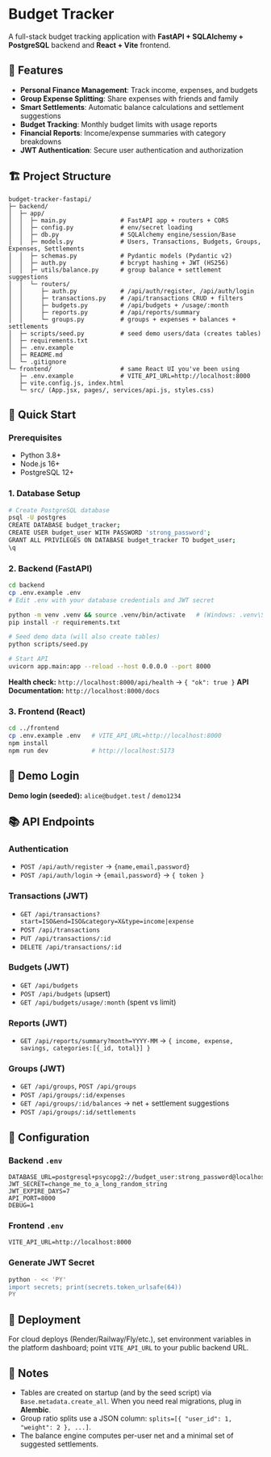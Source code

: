 # Budget Tracker

A full-stack budget tracking application with **FastAPI + SQLAlchemy + PostgreSQL** backend and **React + Vite** frontend.

## 🚀 Features

- **Personal Finance Management**: Track income, expenses, and budgets
- **Group Expense Splitting**: Share expenses with friends and family
- **Smart Settlements**: Automatic balance calculations and settlement suggestions
- **Budget Tracking**: Monthly budget limits with usage reports
- **Financial Reports**: Income/expense summaries with category breakdowns
- **JWT Authentication**: Secure user authentication and authorization

## 🏗️ Project Structure

```
budget-tracker-fastapi/
├─ backend/
│  ├─ app/
│  │  ├─ main.py               # FastAPI app + routers + CORS
│  │  ├─ config.py             # env/secret loading
│  │  ├─ db.py                 # SQLAlchemy engine/session/Base
│  │  ├─ models.py             # Users, Transactions, Budgets, Groups, Expenses, Settlements
│  │  ├─ schemas.py            # Pydantic models (Pydantic v2)
│  │  ├─ auth.py               # bcrypt hashing + JWT (HS256)
│  │  ├─ utils/balance.py      # group balance + settlement suggestions
│  │  └─ routers/
│  │     ├─ auth.py            # /api/auth/register, /api/auth/login
│  │     ├─ transactions.py    # /api/transactions CRUD + filters
│  │     ├─ budgets.py         # /api/budgets + /usage/:month
│  │     ├─ reports.py         # /api/reports/summary
│  │     └─ groups.py          # groups + expenses + balances + settlements
│  ├─ scripts/seed.py          # seed demo users/data (creates tables)
│  ├─ requirements.txt
│  ├─ .env.example
│  ├─ README.md
│  └─ .gitignore
└─ frontend/                   # same React UI you've been using
   ├─ .env.example             # VITE_API_URL=http://localhost:8000
   ├─ vite.config.js, index.html
   └─ src/ (App.jsx, pages/, services/api.js, styles.css)
```

## 🚀 Quick Start

### Prerequisites

- Python 3.8+
- Node.js 16+
- PostgreSQL 12+

### 1. Database Setup

```bash
# Create PostgreSQL database
psql -U postgres
CREATE DATABASE budget_tracker;
CREATE USER budget_user WITH PASSWORD 'strong_password';
GRANT ALL PRIVILEGES ON DATABASE budget_tracker TO budget_user;
\q
```

### 2. Backend (FastAPI)

```bash
cd backend
cp .env.example .env
# Edit .env with your database credentials and JWT secret

python -m venv .venv && source .venv/bin/activate   # (Windows: .venv\Scripts\activate)
pip install -r requirements.txt

# Seed demo data (will also create tables)
python scripts/seed.py

# Start API
uvicorn app.main:app --reload --host 0.0.0.0 --port 8000
```

**Health check:** `http://localhost:8000/api/health` → `{ "ok": true }`
**API Documentation:** `http://localhost:8000/docs`

### 3. Frontend (React)

```bash
cd ../frontend
cp .env.example .env   # VITE_API_URL=http://localhost:8000
npm install
npm run dev            # http://localhost:5173
```

## 🔑 Demo Login

**Demo login (seeded):** `alice@budget.test` / `demo1234`

## 📚 API Endpoints

### Authentication
- `POST /api/auth/register` → `{name,email,password}`
- `POST /api/auth/login` → `{email,password}` → `{ token }`

### Transactions (JWT)
- `GET /api/transactions?start=ISO&end=ISO&category=X&type=income|expense`
- `POST /api/transactions`
- `PUT /api/transactions/:id`
- `DELETE /api/transactions/:id`

### Budgets (JWT)
- `GET /api/budgets`
- `POST /api/budgets` (upsert)
- `GET /api/budgets/usage/:month` (spent vs limit)

### Reports (JWT)
- `GET /api/reports/summary?month=YYYY-MM` → `{ income, expense, savings, categories:[{_id, total}] }`

### Groups (JWT)
- `GET /api/groups`, `POST /api/groups`
- `POST /api/groups/:id/expenses`
- `GET /api/groups/:id/balances` → net + settlement suggestions
- `POST /api/groups/:id/settlements`

## 🔧 Configuration

### Backend `.env`

```
DATABASE_URL=postgresql+psycopg2://budget_user:strong_password@localhost:5432/budget_tracker
JWT_SECRET=change_me_to_a_long_random_string
JWT_EXPIRE_DAYS=7
API_PORT=8000
DEBUG=1
```

### Frontend `.env`

```
VITE_API_URL=http://localhost:8000
```

### Generate JWT Secret

```bash
python - << 'PY'
import secrets; print(secrets.token_urlsafe(64))
PY
```

## 🚀 Deployment

For cloud deploys (Render/Railway/Fly/etc.), set environment variables in the platform dashboard; point `VITE_API_URL` to your public backend URL.

## 📝 Notes

- Tables are created on startup (and by the seed script) via `Base.metadata.create_all`. When you need real migrations, plug in **Alembic**.
- Group ratio splits use a JSON column: `splits=[{ "user_id": 1, "weight": 2 }, ...]`.
- The balance engine computes per-user net and a minimal set of suggested settlements.
